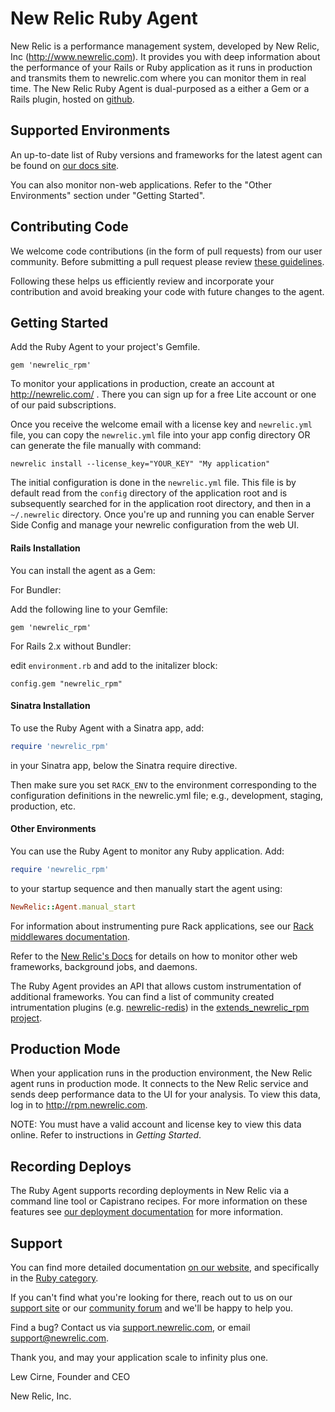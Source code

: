 # New Relic Ruby Agent

New Relic is a performance management system, developed by
New Relic, Inc (http://www.newrelic.com).  It provides you with deep
information about the performance of your Rails or Ruby
application as it runs in production and transmits them to
newrelic.com where you can monitor them in real time. The New Relic
Ruby Agent is dual-purposed as a either a Gem or a Rails plugin,
hosted on [github](https://github.com/newrelic/rpm/tree/master).

## Supported Environments

An up-to-date list of Ruby versions and frameworks for the latest agent
can be found on [our docs site](http://docs.newrelic.com/docs/ruby/supported-frameworks).

You can also monitor non-web applications. Refer to the "Other
Environments" section under "Getting Started".

## Contributing Code

We welcome code contributions (in the form of pull requests) from our user
community.  Before submitting a pull request please review
[these guidelines](https://github.com/newrelic/rpm/blob/master/CONTRIBUTING.md).

Following these helps us efficiently review and incorporate your contribution
and avoid breaking your code with future changes to the agent.


## Getting Started

Add the Ruby Agent to your project's Gemfile.

    gem 'newrelic_rpm'

To monitor your applications in production, create an account at
http://newrelic.com/ .  There you can
sign up for a free Lite account or one of our paid subscriptions.

Once you receive the welcome email with a license key and
`newrelic.yml` file, you can copy the `newrelic.yml` file into your app config
directory OR can generate the file manually with command:

    newrelic install --license_key="YOUR_KEY" "My application"

The initial configuration is done in the `newrelic.yml` file.  This file
is by default read from the `config` directory of the application root
and is subsequently searched for in the application root directory,
and then in a `~/.newrelic` directory.  Once you're up and running you can
enable Server Side Config and manage your newrelic configuration from the web
UI.

#### Rails Installation

You can install the agent as a Gem:

For Bundler:

Add the following line to your Gemfile:

    gem 'newrelic_rpm'

For Rails 2.x without Bundler:

edit `environment.rb` and add to the initalizer block:

    config.gem "newrelic_rpm"

#### Sinatra Installation

To use the Ruby Agent with a Sinatra app, add:

```ruby
require 'newrelic_rpm'
```

in your Sinatra app, below the Sinatra require directive.

Then make sure you set `RACK_ENV` to the environment corresponding to the
configuration definitions in the newrelic.yml file; e.g., development,
staging, production, etc.

#### Other Environments

You can use the Ruby Agent to monitor any Ruby application. Add:

```ruby
require 'newrelic_rpm'
```

to your startup sequence and then manually start the agent using:

```ruby
NewRelic::Agent.manual_start
```

For information about instrumenting pure Rack applications, see our
[Rack middlewares documentation](http://docs.newrelic.com/docs/ruby/rack-middlewares).

Refer to the [New Relic's Docs](http://newrelic.com/docs) for details on how to
monitor other web frameworks, background jobs, and daemons.

The Ruby Agent provides an API that allows custom instrumentation of additional
frameworks.  You can find a list of community created intrumentation plugins
(e.g. [newrelic-redis](https://github.com/evanphx/newrelic-redis)) in the
[extends_newrelic_rpm project](https://github.com/newrelic/extends_newrelic_rpm).

## Production Mode

When your application runs in the production environment, the New
Relic agent runs in production mode. It connects to the New Relic
service and sends deep performance data to the UI for your
analysis. To view this data, log in to http://rpm.newrelic.com.

NOTE: You must have a valid account and license key to view this data
online.  Refer to instructions in *Getting Started*.

## Recording Deploys

The Ruby Agent supports recording deployments in New Relic via a command line
tool or Capistrano recipes. For more information on these features see
[our deployment documentation](http://docs.newrelic.com/docs/ruby/recording-deployments-with-the-ruby-agent)
for more information.

## Support

You can find more detailed documentation [on our website](http://newrelic.com/docs),
and specifically in the [Ruby category](http://newrelic.com/docs/ruby).

If you can't find what you're looking for there, reach out to us on our [support
site](http://support.newrelic.com/) or our [community forum](http://forum.newrelic.com)
and we'll be happy to help you.

Find a bug? Contact us via [support.newrelic.com](http://support.newrelic.com/),
or email support@newrelic.com.

Thank you, and may your application scale to infinity plus one.

Lew Cirne, Founder and CEO

New Relic, Inc.
